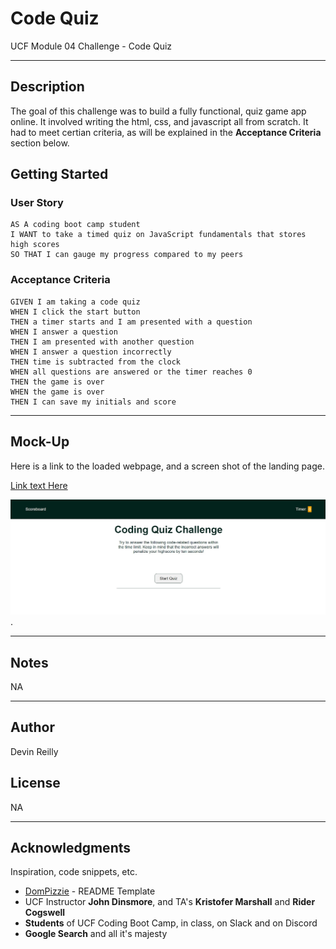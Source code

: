 # Code Quiz

UCF Module 04 Challenge - Code Quiz

---------------------
## Description

The goal of this challenge was to build a fully functional, quiz game app online. It involved writing the html, css, and javascript all from scratch. 
It had to meet certian criteria, as will be explained in the **Acceptance Criteria** section below. 


## Getting Started

### User Story
```
AS A coding boot camp student
I WANT to take a timed quiz on JavaScript fundamentals that stores high scores
SO THAT I can gauge my progress compared to my peers
```


### Acceptance Criteria
```
GIVEN I am taking a code quiz
WHEN I click the start button
THEN a timer starts and I am presented with a question
WHEN I answer a question
THEN I am presented with another question
WHEN I answer a question incorrectly
THEN time is subtracted from the clock
WHEN all questions are answered or the timer reaches 0
THEN the game is over
WHEN the game is over
THEN I can save my initials and score
```
----------------------
## Mock-Up
Here is a link to the loaded webpage, and a screen shot of the landing page.

[Link text Here](https://link-url-here.org)

![Code Quiz Landing Page Screenshot](/assets/images/code-quiz-screenshot.jpg "Code Quiz Landing Page Screenshot").

----------------------
## Notes
NA

----------------------
## Author

Devin Reilly 

## License

NA

----------------------
## Acknowledgments

Inspiration, code snippets, etc.
* [DomPizzie](Vhttps://gist.github.com/DomPizzie/7a5ff55ffa9081f2de27c315f5018afc) - README Template
* UCF Instructor **John Dinsmore**, and TA's **Kristofer Marshall** and **Rider Cogswell**
* **Students** of UCF Coding Boot Camp, in class, on Slack and  on Discord
* **Google Search** and all it's majesty
